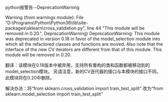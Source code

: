 python报警告--DeprecationWarning

Warning (from warnings module):
  File "D:\Programs\Python\Python36\lib\site-packages\sklearn\cross_validation.py", line 44
    "This module will be removed in 0.20.", DeprecationWarning)
DeprecationWarning: This module was deprecated in version 0.18 in favor of the model_selection module into which all the refactored classes and functions are moved. Also note that the interface of the new CV iterators are different from that of this module. This module will be removed in 0.20.

翻译：该模块在0.18版本中被弃用，支持所有重构的类和函数都被移动到的model_selection模块。 另请注意，新的CV迭代器的接口与本模块的接口不同。 此模块将在0.20中删除。



解决办法：将“from sklearn.cross_validation import train_test_split” 改为“from sklearn.model_selection import train_test_split”